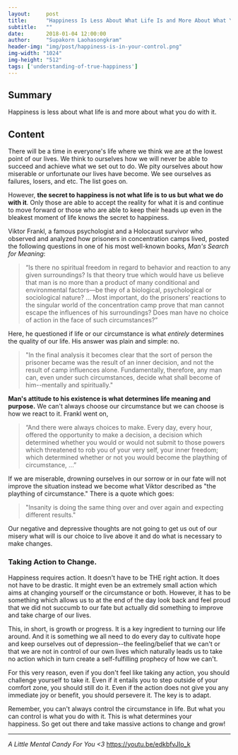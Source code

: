 ```yaml
---
layout:     post
title:      "Happiness Is Less About What Life Is and More About What You Do with It."
subtitle:   ""
date:       2018-01-04 12:00:00
author:     "Supakorn Laohasongkram"
header-img: "img/post/happiness-is-in-your-control.png"
img-width: "1024"
img-height: "512"
tags: ['understanding-of-true-happiness']
---
```

<h2>Summary</h2>
Happiness is less about what life is and more about what you do with it.
<h2>Content</h2>
There will be a time in everyone's life where we think we are at the lowest point of our lives. We think to ourselves how we will never be able to succeed and achieve what we set out to do. We pity ourselves about how miserable or unfortunate our lives have become. We see ourselves as failures, losers, and etc. The list goes on.

However, <strong>the secret to happiness is not what life is to us but what we do with it</strong>. Only those are able to accept the reality for what it is and continue to move forward or those who are able to keep their heads up even in the bleakest moment of life knows the secret to happiness.

Viktor Frankl, a famous psychologist and a Holocaust survivor who observed and analyzed how prisoners in concentration camps lived, posted the following questions in one of his most well-known books, <em>Man's Search for Meaning</em>:
<blockquote>“Is there no spiritual freedom in regard to behavior and reaction to any given surroundings? Is that theory true which would have us believe that man is no more than a product of many conditional and environmental factors—be they of a biological, psychological or sociological nature? ... Most important, do the prisoners’ reactions to the singular world of the concentration camp prove that man cannot escape the influences of his surroundings? Does man have no choice of action in the face of such circumstances?”</blockquote>
Here, he questioned if life or our circumstance is what <em>entirely</em> determines the quality of our life. His answer was plain and simple: no.
<blockquote>"In the final analysis it becomes clear that the sort of person the prisoner became was the result of an inner decision, and not the result of camp influences alone. Fundamentally, therefore, any man can, even under such circumstances, decide what shall become of him--mentally and spiritually."</blockquote>
<strong>Man's attitude to his existence is what determines life meaning and purpose.</strong> We can't always choose our circumstance but we can choose is how we react to it. Frankl went on,
<blockquote>“And there were always choices to make. Every day, every hour, offered the opportunity to make a decision, a decision which determined whether you would or would not submit to those powers which threatened to rob you of your very self, your inner freedom; which determined whether or not you would become the plaything of circumstance, ...”</blockquote>
If we are miserable, drowning ourselves in our sorrow or in our fate will not improve the situation instead we become what Viktor described as "the plaything of circumstance." There is a quote which goes:
<blockquote>"Insanity is doing the same thing over and over again and expecting different results."</blockquote>
Our negative and depressive thoughts are not going to get us out of our misery what will is our choice to live above it and do what is necessary to make changes.
<h3>Taking Action to Change.</h3>
Happiness requires action. It doesn't have to be THE right action. It does not have to be drastic. It might even be an extremely small action which aims at changing yourself or the circumstance or both. However, it has to be something which allows us to at the end of the day look back and feel proud that we did not succumb to our fate but actually did something to improve and take charge of our lives.

This, in short, is growth or progress. It is a key ingredient to turning our life around. And it is something we all need to do every day to cultivate hope and keep ourselves out of depression--the feeling/belief that we can't or that we are not in control of our own lives which naturally leads us to take no action which in turn create a self-fulfilling prophecy of how we can't.

For this very reason, even if you don't feel like taking any action, you should challenge yourself to take it. Even if it entails you to step outside of your comfort zone, you should still do it. Even if the action does not give you any immediate joy or benefit, you should persevere it. The key is to adapt.

Remember, you can't always control the circumstance in life. But what you can control is what you do with it. This is what determines your happiness. So get out there and take massive actions to change and grow!

<hr />

<em>A Little Mental Candy For You <3</em>
<a href="https://youtu.be/edkbfvJIo_k" target="_blank" rel="noopener">https://youtu.be/edkbfvJIo_k</a>
